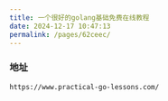```yaml
---
title: 一个很好的golang基础免费在线教程
date: 2024-12-17 10:47:13
permalink: /pages/62ceec/
---
```

### 地址

```
https://www.practical-go-lessons.com/
```

